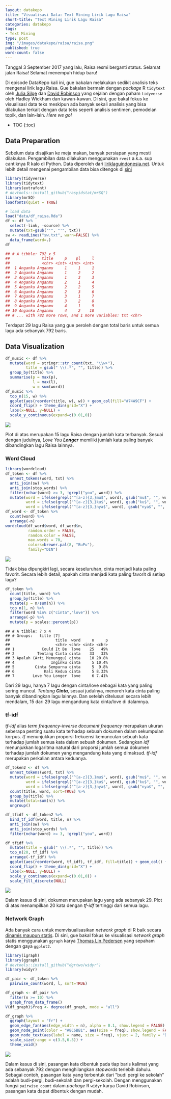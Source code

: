 ```yaml
---
layout: datakepo
title: "Visualisasi Data: Text Mining Lirik Lagu Raisa"
short-title: "Text Mining Lirik Lagu Raisa"
categories: datakepo
tags:
- Text Mining
type: post
img: "/images/datakepo/raisa/raisa.png"
published: true
word-count: false
---
```


Tanggal 3 September 2017 yang lalu, Raisa resmi berganti status. Selamat jalan Raisa! Selamat menempuh hidup baru!

Di episode DataKepo kali ini, gue bakalan melakukan sedikit analisis teks mengenai lirik lagu Raisa. Gue bakalan bermain dengan *package* R `tidytext` oleh [Julia Silge](https://juliasilge.com/) dan [David Robinson](http://varianceexplained.org/) yang sejalan dengan paham `tidyverse` oleh Hadley Wickham dan kawan-kawan. Di sini, gue bakal fokus ke visualisasi data teks meskipun ada banyak sekali analisis yang bisa dilakukan terkait dengan data teks seperti analisis sentimen, pemodelan topik, dan lain-lain. *Here we go!*

* TOC
{:toc}

## Data Preparation

Sebelum data disajikan ke meja makan, banyak persiapan yang mesti dilakukan. Pengambilan data dilakukan menggunakan `rvest` a.k.a. sup cantiknya R kalo di Python. Data diperoleh dari [liriklaguindonesia.net](https://liriklaguindonesia.net). Untuk lebih detail mengenai pengambilan data bisa ditengok di [sini](https://github.com/rasyidstat/datakepo-snippets/blob/master/raisa/lirik_extract.R)

```r
library(tidyverse)
library(tidytext)
library(extrafont)
# devtools::install_github("rasyidstat/mrSQ")
library(mrSQ)
loadfonts(quiet = TRUE)

# load data
load("data/df_raisa.Rda")
df <- df %>%
  select(-link, -source) %>%
  mutate(txt=gsub("'", "'", txt))
sw <- readLines("sw.txt", warn=FALSE) %>%
  data_frame(word=.)
df
```

```r
## # A tibble: 792 x 5
##              title     p    pl     l
##              <chr> <int> <int> <int>
##  1 Anganku Anganmu     1     1     1
##  2 Anganku Anganmu     1     2     2
##  3 Anganku Anganmu     1     3     3
##  4 Anganku Anganmu     2     1     4
##  5 Anganku Anganmu     2     2     5
##  6 Anganku Anganmu     2     3     6
##  7 Anganku Anganmu     3     1     7
##  8 Anganku Anganmu     3     2     8
##  9 Anganku Anganmu     4     1     9
## 10 Anganku Anganmu     4     2    10
## # ... with 782 more rows, and 1 more variables: txt <chr>
```

Terdapat 29 lagu Raisa yang gue peroleh dengan total baris untuk semua lagu ada sebanyak 792 baris. 

## Data Visualization

```r
df_music <- df %>%
  mutate(word = stringr::str_count(txt, "\\w+"),
         title = gsub(" \\(.*", "", title)) %>%
  group_by(title) %>%
  summarise(p = max(p),
            l = max(l),
            w = sum(word))
df_music %>%
  top_n(15, w) %>%
  ggplot(aes(reorder(title, w), w)) + geom_col(fill="#74A9CF") + 
  coord_flip() + theme_din(grid="X") +
  labs(x=NULL, y=NULL) +
  scale_y_continuous(expand=c(0.01,0))
```

<img src="/images/datakepo/raisa/raisa-msc.png">

Plot di atas merupakan 15 lagu Raisa dengan jumlah kata terbanyak. Sesuai dengan judulnya, *Love You **Longer*** memiliki jumlah kata paling banyak dibandingkan lagu Raisa lainnya. 

### Word Cloud

```r
library(wordcloud)
df_token <- df %>%
  unnest_tokens(word, txt) %>%
  anti_join(sw) %>%
  anti_join(stop_words) %>%
  filter(nchar(word) >= 3, !grepl("you", word)) %>%
  mutate(word = ifelse(grepl("^[a-z]{3,}mu$", word), gsub("mu$", "", word), word),
         word = ifelse(grepl("^[a-z]{3,}ku$", word), gsub("ku$", "", word), word),
         word = ifelse(grepl("^[a-z]{3,}nya$", word), gsub("nya$", "", word), word))
df_word <- df_token %>%
  count(word) %>%
  arrange(-n)
wordcloud(df_word$word, df_word$n,
          random.order = FALSE,
          random.color = FALSE,
          max.words = 70,
          colors=brewer.pal(8, "BuPu"),
          family="DIN")
```

<img src="/images/datakepo/raisa/raisa.png">

Tidak bisa dipungkiri lagi, secara keseluruhan, cinta menjadi kata paling favorit. Secara lebih detail, apakah cinta menjadi kata paling favorit di setiap lagu?

```r
df_token %>%
  count(title, word) %>%
  group_by(title) %>%
  mutate(p = n/sum(n)) %>%
  top_n(1, n) %>%
  filter(word %in% c("cinta","love")) %>%
  arrange(-p) %>%
  mutate(p = scales::percent(p))
```

```
## # A tibble: 7 x 4
## # Groups:   title [7]
##                    title  word     n     p
##                    <chr> <chr> <int> <chr>
## 1            Could It Be  love    25   49%
## 2          Tentang Cinta cinta    33   33%
## 3 Apalah (Arti Menunggu) cinta    10 20.8%
## 4                Inginku cinta     5 10.4%
## 5         Cinta Sempurna cinta     5  9.8%
## 6             Kali Kedua cinta     5 8.33%
## 7        Love You Longer  love     6 7.41%
```

Dari 29 lagu, hanya 7 lagu dengan cinta/love sebagai kata yang paling sering muncul. *Tentang **Cinta***, sesuai judulnya, menoreh kata cinta paling banyak dibandingkan lagu lainnya. Dan setelah ditelusuri secara lebih mendalam, 15 dari 29 lagu mengandung kata cinta/love di dalamnya.

### tf-idf

*tf-idf* alias *term frequency-inverse document frequency* merupakan ukuran seberapa penting suatu kata terhadap sebuah dokumen dalam sekumpulan korpus. *tf* menunjukkan proporsi frekuensi kemunculan sebuah kata terhadap jumlah semua kata dalam sebuah dokumen. Sedangkan *idf* menunjukkan logaritma natural dari proporsi jumlah semua dokumen terhadap jumlah dokumen yang mengandung kata yang dimaksud. *tf-idf* merupakan perkalian antara keduanya. 

```r
df_token2 <- df %>%
  unnest_tokens(word, txt) %>%
  mutate(word = ifelse(grepl("^[a-z]{3,}mu$", word), gsub("mu$", "", word), word),
         word = ifelse(grepl("^[a-z]{3,}ku$", word), gsub("ku$", "", word), word),
         word = ifelse(grepl("^[a-z]{3,}nya$", word), gsub("nya$", "", word), word)) %>%
  count(title, word, sort=TRUE) %>%
  group_by(title) %>%
  mutate(total=sum(n)) %>%
  ungroup()

df_tfidf <- df_token2 %>%
  bind_tf_idf(word, title, n) %>%
  anti_join(sw) %>%
  anti_join(stop_words) %>%
  filter(nchar(word) >= 3, !grepl("you", word))

df_tfidf %>%
  mutate(title = gsub(" \\(.*", "", title)) %>%
  top_n(20, tf_idf) %>%
  arrange(-tf_idf) %>%
  ggplot(aes(reorder(word, tf_idf), tf_idf, fill=title)) + geom_col() +
  coord_flip() + theme_din(grid="X") +
  labs(x=NULL, y=NULL) +
  scale_y_continuous(expand=c(0.01,0)) +
  scale_fill_discrete(NULL) 
```

<img src="/images/datakepo/raisa/raisa-tf.png">

Dalam kasus di sini, dokumen merupakan lagu yang ada sebanyak 29. Plot di atas menampilkan 20 kata dengan *tf-idf* tertinggi dari semua lagu. 

### Network Graph

Ada banyak cara untuk memvisualisasikan *network graph* di R baik secara [dinamis maupun statis](http://kateto.net/network-visualization). Di sini, gue bakal fokus ke visualisasi *network graph* statis menggunakan `ggraph` karya [Thomas Lin Pedersen](http://www.data-imaginist.com/) yang sepaham dengan gaya `ggplot2`. 

```r
library(igraph)
library(ggraph)
# devtools::install_github("dgrtwo/widyr")
library(widyr)

df_pair <- df_token %>%
  pairwise_count(word, l, sort=TRUE)

df_graph <- df_pair %>%
  filter(n >= 10) %>%
  graph_from_data_frame()
V(df_graph)$freq <- degree(df_graph, mode = "all")

df_graph %>%
  ggraph(layout = "fr") +
  geom_edge_fan(aes(edge_width = n), alpha = 0.1, show.legend = FALSE) +
  geom_node_point(color = "#8C6BB1", aes(size = freq), show.legend = FALSE) +
  geom_node_text(aes(label = name, size = freq), vjust = 2, family = "DIN", show.legend = FALSE) +
  scale_size(range = c(3.5,6.5)) +
  theme_void()
```

<img src="/images/datakepo/raisa/raisa-nw.png">

Dalam kasus di sini, pasangan kata dibentuk pada tiap baris kalimat yang ada sebanyak 792 dengan menghilangkan *stopwords* terlebih dahulu. Sebagai contoh, pasangan kata yang terbentuk dari "budi pergi ke sekolah" adalah budi-pergi, budi-sekolah dan pergi-sekolah. Dengan menggunakan fungsi `pairwise_count` dalam *package* R `widyr` karya David Robinson, pasangan kata dapat dibentuk dengan mudah. 